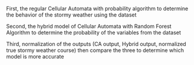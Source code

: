First, the regular Cellular Automata with probability algorithm to determine the behavior of the stormy weather using the dataset

Second, the hybrid model of Cellular Automata with Random Forest Algorithm to determine the probability of the variables from the dataset

Third, normalization of the outputs (CA output, Hybrid output, normalized true stormy weather course) then compare the three to determine which model is more accurate 
